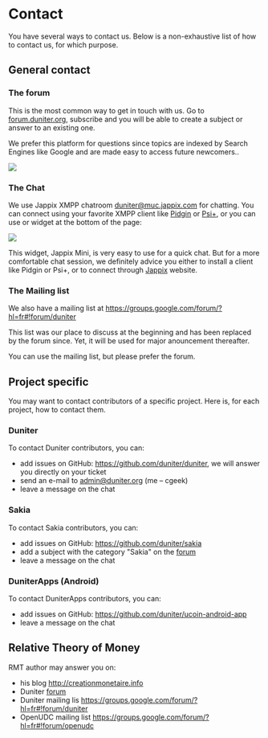 # Contact

You have several ways to contact us. Below is a non-exhaustive list of how to contact us, for which purpose.
## General contact

### The forum

This is the most common way to get in touch with us. Go to [forum.duniter.org](http://forum.duniter.org), subscribe and you will be able to create a subject or answer to an existing one.

We prefer this platform for questions since topics are indexed by Search Engines like Google and are made easy to access future newcomers..

![](/content/images/2015/08/forum.png)

### The Chat

We use Jappix XMPP chatroom [duniter@muc.jappix.com](duniter@muc.jappix.com) for chatting. You can connect using your favorite XMPP client like [Pidgin](https://pidgin.im/) or [Psi+](http://psi-plus.com/), or you can use or widget at the bottom of the page:

![](/content/images/2015/08/jappix_widget.png)

This widget, Jappix Mini, is very easy to use for a quick chat. But for a more comfortable chat session, we definitely advice you either to install a client like Pidgin or Psi+, or to connect through [Jappix](https://jappix.com/?l=fr) website.
### The Mailing list

We also have a mailing list at https://groups.google.com/forum/?hl=fr#!forum/duniter

This list was our place to discuss at the beginning and has been replaced by the forum since. Yet, it will be used for major anouncement thereafter.

You can use the mailing list, but please prefer the forum.
## Project specific

You may want to contact contributors of a specific project. Here is, for each project, how to contact them.
### Duniter

To contact Duniter contributors, you can:

* add issues on GitHub: https://github.com/duniter/duniter, we will answer   you directly on your ticket
* send an e-mail to [admin@duniter.org](admin@duniter.org) (me – cgeek)
* leave a message on the chat

### Sakia

To contact Sakia contributors, you can:

* add issues on GitHub: https://github.com/duniter/sakia
* add a subject with the category "Sakia" on the   [forum](http://forum.duniter.org)
* leave a message on the chat

### DuniterApps (Android)

To contact DuniterApps contributors, you can:

* add issues on GitHub: https://github.com/duniter/ucoin-android-app
* leave a message on the chat

## Relative Theory of Money

RMT author may answer you on:

* his blog http://creationmonetaire.info
* Duniter [forum](http://forum.duniter.org)
* Duniter mailing lis https://groups.google.com/forum/?hl=fr#!forum/duniter
* OpenUDC mailing list https://groups.google.com/forum/?hl=fr#!forum/openudc 
